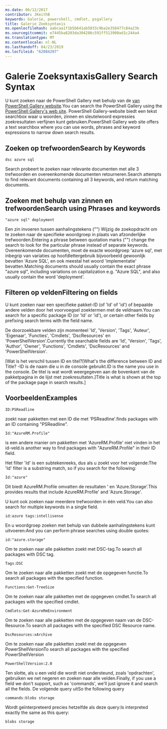 ```yaml
---
ms.date: 06/12/2017
contributor: JKeithB
keywords: Galerie, powershell, cmdlet, psgallery
title: Galerie Zoeksyntaxis
ms.openlocfilehash: aabcaa1f1b5b641ab5033c9ba2e358477c84a23b
ms.sourcegitcommit: e7445ba8203da304286c591ff513900ad1c244a4
ms.translationtype: MT
ms.contentlocale: nl-NL
ms.lasthandoff: 04/23/2019
ms.locfileid: "62084297"
---
```

# <a name="gallery-search-syntax"></a><span data-ttu-id="33ac9-103">Galerie Zoeksyntaxis</span><span class="sxs-lookup"><span data-stu-id="33ac9-103">Gallery Search Syntax</span></span>

<span data-ttu-id="33ac9-104">U kunt zoeken naar de PowerShell Gallery met behulp van de [van PowerShell Gallery website](https://www.powershellgallery.com/).</span><span class="sxs-lookup"><span data-stu-id="33ac9-104">You can search the PowerShell Gallery using the [PowerShell Gallery's web site](https://www.powershellgallery.com/).</span></span>
<span data-ttu-id="33ac9-105">PowerShell Gallery-website biedt een tekst searchbox waar u woorden, zinnen en sleutelwoord expressies zoekresultaten verfijnen kunt gebruiken.</span><span class="sxs-lookup"><span data-stu-id="33ac9-105">PowerShell Gallery web site offers a text searchbox where you can use words, phrases and keyword expressions to narrow down search results.</span></span>

## <a name="search-by-keywords"></a><span data-ttu-id="33ac9-106">Zoeken op trefwoorden</span><span class="sxs-lookup"><span data-stu-id="33ac9-106">Search by Keywords</span></span>

    dsc azure sql

<span data-ttu-id="33ac9-107">Search probeert te zoeken naar relevante documenten met alle 3 trefwoorden en overeenkomende documenten retourneren.</span><span class="sxs-lookup"><span data-stu-id="33ac9-107">Search attempts to find relevant documents containing all 3 keywords, and return matching documents.</span></span>

## <a name="search-using-phrases-and-keywords"></a><span data-ttu-id="33ac9-108">Zoeken met behulp van zinnen en trefwoorden</span><span class="sxs-lookup"><span data-stu-id="33ac9-108">Search using Phrases and keywords</span></span>

    "azure sql" deployment

<span data-ttu-id="33ac9-109">Een zin invoeren tussen aanhalingstekens ("") Wijzig de zoekopdracht om te zoeken naar de specifieke woordgroep in plaats van afzonderlijke trefwoorden.</span><span class="sxs-lookup"><span data-stu-id="33ac9-109">Entering a phrase between quotation marks ("") change the search to look for the particular phrase instead of separate keywords.</span></span>
<span data-ttu-id="33ac9-110">Overeenkomende documenten, moet de exacte woordgroep 'azure sql', met inbegrip van variaties op hoofdlettergebruik bijvoorbeeld gewoonlijk bevatten 'Azure SQL', en ook meestal het woord 'implementatie' bevatten.</span><span class="sxs-lookup"><span data-stu-id="33ac9-110">Matching documents should usually contain the exact phrase "azure sql", including variations on capitalization e.g. "Azure SQL", and also usually contain the word 'deployment'.</span></span>

## <a name="filtering-on-fields"></a><span data-ttu-id="33ac9-111">Filteren op velden</span><span class="sxs-lookup"><span data-stu-id="33ac9-111">Filtering on fields</span></span>

<span data-ttu-id="33ac9-112">U kunt zoeken naar een specifieke pakket-ID (of 'Id' of 'id') of bepaalde andere velden door het voorvoegsel zoektermen met de veldnaam.</span><span class="sxs-lookup"><span data-stu-id="33ac9-112">You can search for a specific package ID (or 'Id' or 'id'), or certain other fields by prefixing search terms with the field name.</span></span>

<span data-ttu-id="33ac9-113">De doorzoekbare velden zijn momenteel 'Id', 'Version', 'Tags', 'Auteur', 'Eigenaar', 'Functies', 'Cmdlets', 'DscResources' en 'PowerShellVersion'.</span><span class="sxs-lookup"><span data-stu-id="33ac9-113">Currently the searchable fields are 'Id', 'Version', 'Tags', 'Author', 'Owner', 'Functions', 'Cmdlets', 'DscResources' and 'PowerShellVersion'.</span></span>

<span data-ttu-id="33ac9-114">[Wat is het verschil tussen ID en titel?</span><span class="sxs-lookup"><span data-stu-id="33ac9-114">[What's the difference between ID and Title?</span></span> <span data-ttu-id="33ac9-115">-ID is de naam die u in de console gebruikt.</span><span class="sxs-lookup"><span data-stu-id="33ac9-115">ID is the name you use in the console.</span></span> <span data-ttu-id="33ac9-116">De titel is wat wordt weergegeven aan de bovenkant van de pakketpagina in de lijst met zoekresultaten.]</span><span class="sxs-lookup"><span data-stu-id="33ac9-116">Title is what is shown at the top of the package page in search results.]</span></span>

## <a name="examples"></a><span data-ttu-id="33ac9-117">Voorbeelden</span><span class="sxs-lookup"><span data-stu-id="33ac9-117">Examples</span></span>

    ID:PSReadline
    
<span data-ttu-id="33ac9-118">zoekt naar pakketten met een ID die met 'PSReadline'.</span><span class="sxs-lookup"><span data-stu-id="33ac9-118">finds packages with an ID containing "PSReadline".</span></span>

    Id:"AzureRM.Profile"

<span data-ttu-id="33ac9-119">is een andere manier om pakketten met 'AzureRM.Profile' niet vinden in het id-veld.</span><span class="sxs-lookup"><span data-stu-id="33ac9-119">is another way to find packages with "AzureRM.Profile" in their ID field.</span></span>

<span data-ttu-id="33ac9-120">Het filter 'Id' is een subtekenreeks, dus als u zoekt voor het volgende:</span><span class="sxs-lookup"><span data-stu-id="33ac9-120">The 'Id' filter is a substring match, so if you search for the following:</span></span>

    Id:"azure"

<span data-ttu-id="33ac9-121">Dit biedt AzureRM.Profile omvatten de resultaten ' en 'Azure.Storage'.</span><span class="sxs-lookup"><span data-stu-id="33ac9-121">This provides results that include AzureRM.Profile' and 'Azure.Storage'.</span></span>

<span data-ttu-id="33ac9-122">U kunt ook zoeken naar meerdere trefwoorden in één veld.</span><span class="sxs-lookup"><span data-stu-id="33ac9-122">You can also search for multiple keywords in a single field.</span></span> 

    id:azure tags:intellisense

<span data-ttu-id="33ac9-123">En u woordgroep zoeken met behulp van dubbele aanhalingstekens kunt uitvoeren:</span><span class="sxs-lookup"><span data-stu-id="33ac9-123">And you can perform phrase searches using double quotes:</span></span>

    id:"azure.storage"

<span data-ttu-id="33ac9-124">Om te zoeken naar alle pakketten zoekt met DSC-tag.</span><span class="sxs-lookup"><span data-stu-id="33ac9-124">To search all packages with DSC tag.</span></span>

    Tags:DSC

<span data-ttu-id="33ac9-125">Om te zoeken naar alle pakketten zoekt met de opgegeven functie.</span><span class="sxs-lookup"><span data-stu-id="33ac9-125">To search all packages with the specified function.</span></span>

    Functions:Get-TreeSize

<span data-ttu-id="33ac9-126">Om te zoeken naar alle pakketten met de opgegeven cmdlet.</span><span class="sxs-lookup"><span data-stu-id="33ac9-126">To search all packages with the specified cmdlet.</span></span>

    Cmdlets:Get-AzureRmEnvironment

<span data-ttu-id="33ac9-127">Om te zoeken naar alle pakketten met de opgegeven naam van de DSC-Resource.</span><span class="sxs-lookup"><span data-stu-id="33ac9-127">To search all packages with the specified DSC Resource name.</span></span>

    DscResources:xArchive

<span data-ttu-id="33ac9-128">Om te zoeken naar alle pakketten zoekt met de opgegeven PowerShellVersion</span><span class="sxs-lookup"><span data-stu-id="33ac9-128">To search all packages with the specified PowerShellVersion</span></span>

    PowerShellVersion:2.0

<span data-ttu-id="33ac9-129">Ten slotte, als u een veld die wordt niet ondersteund, zoals 'opdrachten', gebruiken we net negeren en zoeken naar alle velden.</span><span class="sxs-lookup"><span data-stu-id="33ac9-129">Finally, if you use a field we don't support, such as 'commands', we'll just ignore it and search all the fields.</span></span> <span data-ttu-id="33ac9-130">De volgende query uit</span><span class="sxs-lookup"><span data-stu-id="33ac9-130">So the following query</span></span>

    commands:blobs storage

<span data-ttu-id="33ac9-131">Wordt geïnterpreteerd precies hetzelfde als deze query:</span><span class="sxs-lookup"><span data-stu-id="33ac9-131">Is interpreted exactly the same as this query:</span></span>

    blobs storage
